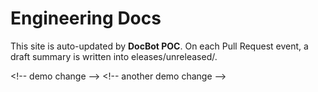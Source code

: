 ﻿# Engineering Docs

This site is auto-updated by **DocBot POC**. On each Pull Request event, a draft summary is written into eleases/unreleased/.

 < ! - -   d e m o   c h a n g e   - - >  
 
 < ! - -   a n o t h e r   d e m o   c h a n g e   - - >  
 